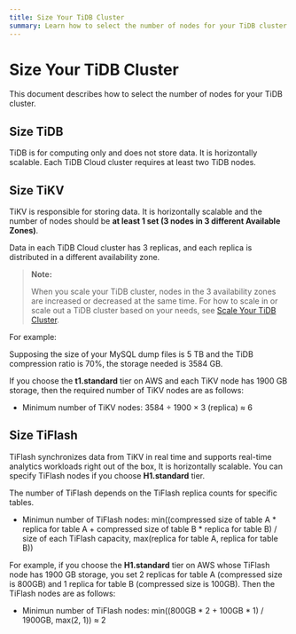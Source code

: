 ```yaml
---
title: Size Your TiDB Cluster
summary: Learn how to select the number of nodes for your TiDB cluster.
---
```


# Size Your TiDB Cluster

This document describes how to select the number of nodes for your TiDB cluster.

## Size TiDB

TiDB is for computing only and does not store data. It is horizontally scalable. Each TiDB Cloud cluster requires at least two TiDB nodes.

## Size TiKV

TiKV is responsible for storing data. It is horizontally scalable and the number of nodes should be **at least 1 set (3 nodes in 3 different Available Zones)**.

Data in each TiDB Cloud cluster has 3 replicas, and each replica is distributed in a different availability zone.

> **Note:**
>
> When you scale your TiDB cluster, nodes in the 3 availability zones are increased or decreased at the same time. For how to scale in or scale out a TiDB cluster based on your needs, see [Scale Your TiDB Cluster](scale-tidb-cluter.md).

For example:

Supposing the size of your MySQL dump files is 5 TB and the TiDB compression ratio is 70%, the storage needed is 3584 GB.

If you choose the **t1.standard** tier on AWS and each TiKV node has 1900 GB storage, then the required number of TiKV nodes are as follows:

- Minimum number of TiKV nodes:  3584 ÷ 1900 × 3 (replica) ≈ 6


## Size TiFlash

TiFlash synchronizes data from TiKV in real time and supports real-time analytics workloads right out of the box, It is horizontally scalable. You can specify TiFlash nodes if you choose **H1.standard** tier.

The number of TiFlash depends on the TiFlash replica counts for specific tables.

- Minimun number of TiFlash nodes: min((compressed size of table A * replica for table A + compressed size of table B * replica for table B) / size of each TiFlash capacity, max(replica for table A, replica for table B))

For example, if you choose the **H1.standard** tier on AWS whose TiFlash node has 1900 GB storage, you set 2 replicas for table A (compressed size is 800GB) and 1 replica for table B (compressed size is 100GB). Then the TiFlash nodes are as follows:

- Minimun number of TiFlash nodes: min((800GB * 2 + 100GB * 1) / 1900GB, max(2, 1)) ≈ 2
